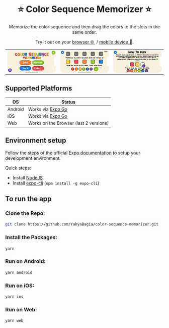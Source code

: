 <p align="center">
    <h1 align="center">⭐ Color Sequence Memorizer ⭐</h1>
</p>

<p align="center">Memorize the color sequence and then drag the colors to the slots in the same order.</p>
<p align="center">Try it out on your <a href="https://yahyabagia.github.io/color-sequence-memorizer/" target="_blank">browser 🌐 </a> &nbsp;/&nbsp;<a href="https://expo.dev/@yahyabagia/color-sequence-memorizer" target="_blank">mobile device 📱</a>.</p>

<p align="center">
<table>
<tr>
<td><img src="screenshots/1.png"></td>
<td><img src="screenshots/2.png"></td>
<td><img src="screenshots/3.png"></td>
</tr>
</table>
</p>

## Supported Platforms

| OS      | Status                                                                                         |
| ------- | ---------------------------------------------------------------------------------------------- |
| Android | Works via [Expo Go](https://docs.expo.dev/get-started/installation/#2-expo-go-app-for-ios-and) |
| iOS     | Works via [Expo Go](https://docs.expo.dev/get-started/installation/#2-expo-go-app-for-ios-and) |
| Web     | Works on the Browser (last 2 versions)                                                         |

## Environment setup

Follow the steps of the official [Expo documentation](https://docs.expo.dev/) to setup your development environment.

Quick steps:

- Install [NodeJS](https://nodejs.org/en/)
- Install [expo-cli](https://docs.expo.dev/workflow/expo-cli/) (`npm install -g expo-cli`)

## To run the app

### Clone the Repo:

```bash
git clone https://github.com/YahyaBagia/color-sequence-memorizer.git
```

### Install the Packages:

```bash
yarn
```

### Run on Android:

```bash
yarn android
```

### Run on iOS:

```bash
yarn ios
```

### Run on Web:

```bash
yarn web
```
